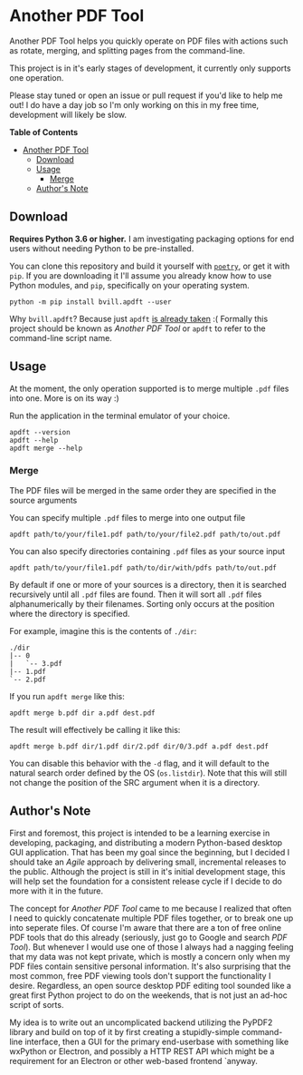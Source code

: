 Another PDF Tool
================

Another PDF Tool helps you quickly operate on PDF files with actions such as rotate, 
merging, and splitting pages from the command-line.

This project is in it's early stages of development, it currently only supports one 
operation.

Please stay tuned or open an issue or pull request if you'd like to help me out! I do
have a day job so I'm only working on this in my free time, development will likely be
slow.

**Table of Contents**
- [Another PDF Tool](#another-pdf-tool)
  - [Download](#download)
  - [Usage](#usage)
    - [Merge](#merge)
  - [Author's Note](#authors-note)

Download
--------
**Requires Python 3.6 or higher.** I am investigating packaging options for end users
without needing Python to be pre-installed.

You can clone this repository and build it yourself with
[`poetry`](https://python-poetry.org/docs/), or get it with `pip`. If you are
downloading it I'll assume you already know how to use Python modules, and `pip`, 
specifically on your operating system.

```terminal
python -m pip install bvill.apdft --user
```

Why `bvill.apdft`? Because just `apdft` [is already taken](https://pypi.org/project/apdft/) :(
Formally this project should be known as *Another PDF Tool* or `apdft` to refer to the
command-line script name.

Usage
-----

At the moment, the only operation supported is to merge multiple `.pdf` files into one.
More is on its way :)

Run the application in the terminal emulator of your choice.

```terminal
apdft --version
apdft --help
apdft merge --help
```

### Merge

The PDF files will be merged in the same order they are specified in the source arguments

You can specify multiple `.pdf` files to merge into one output file

```terminal
apdft path/to/your/file1.pdf path/to/your/file2.pdf path/to/out.pdf
```

You can also specify directories containing `.pdf` files as your source input

```terminal
apdft path/to/your/file1.pdf path/to/dir/with/pdfs path/to/out.pdf
```

By default if one or more of your sources is a directory, then it is searched
recursively until all `.pdf` files are found. Then it will sort all `.pdf` files
alphanumerically by their filenames. Sorting only occurs at the position where the 
directory is specified.

For example, imagine this is the contents of `./dir`:

```
./dir
|-- 0
|   `-- 3.pdf
|-- 1.pdf
`-- 2.pdf
```

If you run `apdft merge` like this:

```terminal
apdft merge b.pdf dir a.pdf dest.pdf
```

The result will effectively be calling it like this:

```terminal
apdft merge b.pdf dir/1.pdf dir/2.pdf dir/0/3.pdf a.pdf dest.pdf
````

You can disable this behavior with the `-d` flag, and it will default to the natural
search order defined by the OS (`os.listdir`). Note that this will still not change
the position of the SRC argument when it is a directory.

Author's Note
-------------
First and foremost, this project is intended to be a learning exercise in developing,
packaging, and distributing a modern Python-based desktop GUI application. That has been
my goal since the beginning, but I decided I should take an *Agile* approach by delivering
small, incremental releases to the public. Although the project is still in it's initial
development stage, this will help set the foundation for a consistent release cycle if I
decide to do more with it in the future.

The concept for *Another PDF Tool* came to me because I realized that often I need to
quickly concatenate multiple PDF files together, or to break one up into seperate files.
Of course I'm aware that there are a ton of free online PDF tools that do this already
(seriously, just go to Google and search *PDF Tool*). But whenever I would use one of 
those I always had a nagging feeling that my data was not kept private, which is mostly
a concern only when my PDF files contain sensitive personal information. It's also 
surprising that the most common, free PDF viewing tools don't support the functionality 
I desire. Regardless, an open source desktop PDF editing tool sounded like a great 
first Python project to do on the weekends, that is not just an ad-hoc script of sorts.

My idea is to write out an uncomplicated backend utilizing the PyPDF2 library and
build on top of it by first creating a stupidly-simple command-line interface, then a 
GUI for the primary end-userbase with something like wxPython or Electron, and possibly 
a HTTP REST API which might be a requirement for an Electron or other web-based frontend
`anyway.